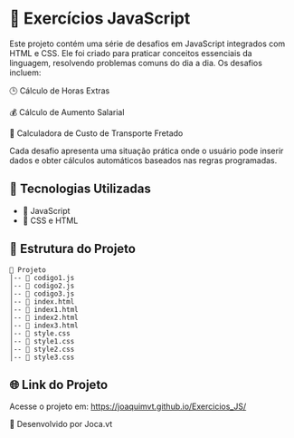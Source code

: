 # 📌 Exercícios JavaScript

Este projeto contém uma série de desafios em JavaScript integrados com HTML e CSS. Ele foi criado para praticar conceitos essenciais da linguagem, resolvendo problemas comuns do dia a dia. Os desafios incluem:

🕒 Cálculo de Horas Extras

💰 Cálculo de Aumento Salarial

🚛 Calculadora de Custo de Transporte Fretado

Cada desafio apresenta uma situação prática onde o usuário pode inserir dados e obter cálculos automáticos baseados nas regras programadas.

## 🚀 Tecnologias Utilizadas

- 🔹 JavaScript
- 🔹 CSS e HTML

## 📂 Estrutura do Projeto

```
📁 Projeto
│-- 📜 codigo1.js
│-- 📜 codigo2.js
│-- 📜 codigo3.js
│-- 📜 index.html
│-- 📜 index1.html
│-- 📜 index2.html
│-- 📜 index3.html
│-- 📜 style.css
│-- 📜 style1.css
│-- 📜 style2.css
│-- 📜 style3.css
```
  
## 🌐 Link do Projeto

Acesse o projeto em: https://joaquimvt.github.io/Exercicios_JS/


📌 Desenvolvido por Joca.vt

